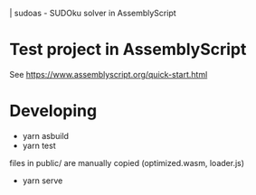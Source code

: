 | sudoas - SUDOku solver in AssemblyScript

# Test project in AssemblyScript

See https://www.assemblyscript.org/quick-start.html

# Developing

* yarn asbuild
* yarn test

files in public/ are manually copied (optimized.wasm, loader.js)

* yarn serve